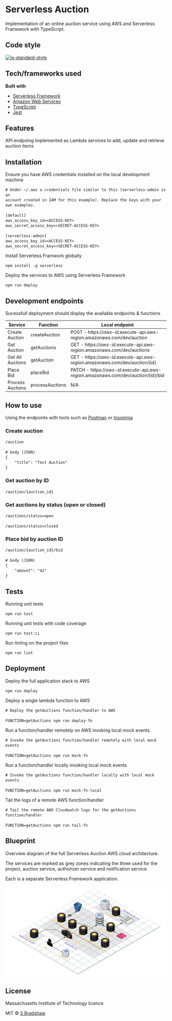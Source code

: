 # Serverless Auction

Implementation of an online auction service using AWS and Serverless Framework with TypeScript.

## Code style

[![js-standard-style](https://img.shields.io/badge/code%20style-standard-brightgreen.svg?style=flat)](https://github.com/feross/standard)

## Tech/frameworks used

<b>Built with</b>

- [Serverless Framework](https://www.serverless.com)
- [Amazon Web Services](https://aws.amazon.com/)
- [TypeScript](https://www.typescriptlang.org/)
- [Jest](https://jestjs.io/)

## Features

API endpoing implemented as Lambda services to add, update and retrieve auction items

## Installation

Ensure you have AWS credentials installed on the local development machine

```
# Under ~/.aws a credentials file similar to this (serverless-admin is an
account created in IAM for this example). Replace the keys with your
own examples.

[default]
aws_access_key_id=<ACCESS-KEY>
aws_secret_access_key=<SECRET-ACCESS-KEY>

[serverless-admin]
aws_access_key_id=<ACCESS-KEY>
aws_secret_access_key=<SECRET-ACCESS-KEY>
```

Install Serverless Framwork globally

```
npm install -g serverless
```

Deploy the services to AWS using Serverless Framework

```
npm run deploy
```

## Development endpoints

Sucessfull deployment should display the available endpoints & functions

| Service          | Function        | Local endpoint                                                                       |
| ---------------- | --------------- | ------------------------------------------------------------------------------------ |
| Create Auction   | createAuction   | POST - https://_aws-id_.execute-api._aws-region_.amazonaws.com/dev/auction           |
| Get Auction      | getAuctions     | GET - https://_aws-id_.execute-api._aws-region_.amazonaws.com/dev/auctions           |
| Get All Auctions | getAuction      | GET - https://_aws-id_.execute-api._aws-region_.amazonaws.com/dev/auction/{id}       |
| Place Bid        | placeBid        | PATCH - https://_aws-id_.execute-api._aws-region_.amazonaws.com/dev/auction/{id}/bid |
| Process Auctions | processAuctions | N/A                                                                                  |

## How to use

Using the endpoints with tools such as [Postman](https://www.postman.com/) or [Insomnia](https://insomnia.rest/)

### Create auction

```
/auction

# body (JSON)
{
    "title": "Test Auction"
}
```

### Get auction by ID

```
/auction/{auction_id}
```

### Get auctions by status (open or closed)

```
/auctions/status=open

/auctions/status=closed
```

### Place bid by auction ID

```
/auction/{auction_id}/bid

# body (JSON)
{
    "amount": "42"
}
```

## Tests

Running unit tests

```
npm run test
```

Running unit tests with code coverage

```
npm run test:ci
```

Run linting on the project files

```
npm run lint
```

## Deployment

Deploy the full application stack to AWS

```
npm run deploy
```

Deploy a single lambda function to AWS

```
# Deploy the getAuctions function/handler to AWS

FUNCTION=getAuctions npm run deploy-fn
```

Run a function/handler remotely on AWS invoking local mock events

```
# Invoke the getAuctions function/handler remotely with local mock events

FUNCTION=getAuctions npm run mock-fn
```

Run a function/handler locally invoking local mock events

```
# Invoke the getAuctions function/handler locally with local mock events

FUNCTION=getAuctions npm run mock-fn-local
```

Tail the logs of a remote AWS function/handler

```
# Tail the remote AWS Cloudwatch logs for the getAuctions function/handler

FUNCTION=getAuctions npm run tail-fn
```

## Blueprint

Overview diagram of the full Serverless Auction AWS cloud architecture.

The services are marked as grey zones indicating the three used for the project,
auction service, authorizer service and notification service.

Each is a separate Serverless Framework application.

<p align="left">
  <img 
    src="./img/serverless-auction-3d.png"
    alt="3D Serverless Auction Blueprint"
    width="900"
  >
</p>

## License

Massachusetts Institute of Technology licence

MIT © [S Bradshaw]()
